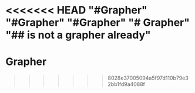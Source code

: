 <<<<<<< HEAD
"#Grapher" 
"#Grapher" 
"#Grapher" 
"# Grapher" 
"## is not a grapher already" 
=======
# Grapher
>>>>>>> 8028e37005094a5f97d110b79e32bb1fd9a4088f
